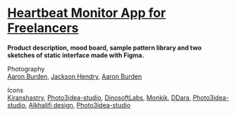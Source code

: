 # <a href="https://github.com/jelena-rota/ui-design/blob/main/Heartbeat_Monitor_App_for_Freelancers_UI_Design_Project.pdf">Heartbeat Monitor App for Freelancers</a>

**Product description, mood board, sample pattern library and two sketches of static interface made with Figma.**

Photography<br>
<a href="https://unsplash.com/photos/3TmLV0fLzfU">Aaron Burden</a>, <a href="https://unsplash.com/photos/kKpTHqM2K-c">Jackson Hendry</a>, <a href="https://unsplash.com/photos/tQF8FCNYNrk">Aaron Burden</a>

Icons<br/>
<a href="https://www.flaticon.com/free-icon/heart_833472">Kiranshastry</a>, 
<a href="https://www.flaticon.com/free-icon/dog-walking_3827181">Photo3idea-studio</a>, 
<a href="https://www.flaticon.com/free-icon/contrast_439842">DinosoftLabs</a>, 
<a href="https://www.flaticon.com/free-icon/green-tea_2405525">Monkik</a>, 
<a href="https://www.flaticon.com/free-icon/yoga-pose_2789833">DDara</a>,
<a href="https://www.flaticon.com/free-icon/listening_3048396">Photo3idea-studio</a>, 
<a href="https://www.flaticon.com/free-icon/fingerprint-scan_3680014">Alkhalifi design</a>, 
<a href="https://www.flaticon.com/free-icon/meditation_3048398">Photo3idea-studio</a>
